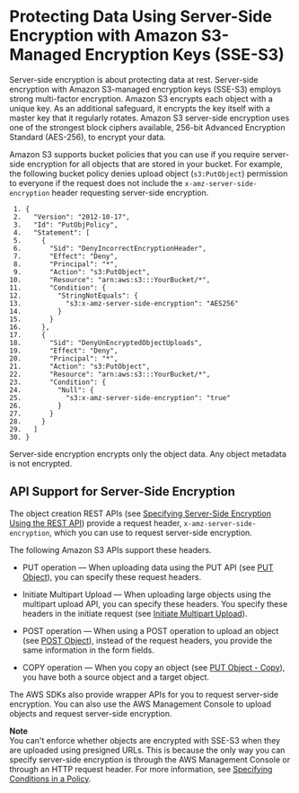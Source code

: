 # Protecting Data Using Server\-Side Encryption with Amazon S3\-Managed Encryption Keys \(SSE\-S3\)<a name="UsingServerSideEncryption"></a>

Server\-side encryption is about protecting data at rest\. Server\-side encryption with Amazon S3\-managed encryption keys \(SSE\-S3\) employs strong multi\-factor encryption\. Amazon S3 encrypts each object with a unique key\. As an additional safeguard, it encrypts the key itself with a master key that it regularly rotates\. Amazon S3 server\-side encryption uses one of the strongest block ciphers available, 256\-bit Advanced Encryption Standard \(AES\-256\), to encrypt your data\.

Amazon S3 supports bucket policies that you can use if you require server\-side encryption for all objects that are stored in your bucket\. For example, the following bucket policy denies upload object \(`s3:PutObject`\) permission to everyone if the request does not include the `x-amz-server-side-encryption` header requesting server\-side encryption\.

```
 1. {
 2.   "Version": "2012-10-17",
 3.   "Id": "PutObjPolicy",
 4.   "Statement": [
 5.     {
 6.       "Sid": "DenyIncorrectEncryptionHeader",
 7.       "Effect": "Deny",
 8.       "Principal": "*",
 9.       "Action": "s3:PutObject",
10.       "Resource": "arn:aws:s3:::YourBucket/*",
11.       "Condition": {
12.         "StringNotEquals": {
13.           "s3:x-amz-server-side-encryption": "AES256"
14.         }
15.       }
16.     },
17.     {
18.       "Sid": "DenyUnEncryptedObjectUploads",
19.       "Effect": "Deny",
20.       "Principal": "*",
21.       "Action": "s3:PutObject",
22.       "Resource": "arn:aws:s3:::YourBucket/*",
23.       "Condition": {
24.         "Null": {
25.           "s3:x-amz-server-side-encryption": "true"
26.         }
27.       }
28.     }
29.   ]
30. }
```

Server\-side encryption encrypts only the object data\. Any object metadata is not encrypted\. 

## API Support for Server\-Side Encryption<a name="APISupportforServer-SideEncryption"></a>

The object creation REST APIs \(see [Specifying Server\-Side Encryption Using the REST API](SSEUsingRESTAPI.md)\) provide a request header, `x-amz-server-side-encryption`, which you can use to request server\-side encryption\.

The following Amazon S3 APIs support these headers\.

+ PUT operation — When uploading data using the PUT API \(see [PUT Object](http://docs.aws.amazon.com/AmazonS3/latest/API/RESTObjectPUT.html)\), you can specify these request headers\. 

+ Initiate Multipart Upload — When uploading large objects using the multipart upload API, you can specify these headers\. You specify these headers in the initiate request \(see [Initiate Multipart Upload](http://docs.aws.amazon.com/AmazonS3/latest/API/mpUploadInitiate.html)\)\.

+ POST operation — When using a POST operation to upload an object \(see [POST Object](http://docs.aws.amazon.com/AmazonS3/latest/API/RESTObjectPOST.html)\), instead of the request headers, you provide the same information in the form fields\.

+ COPY operation — When you copy an object \(see [PUT Object \- Copy](http://docs.aws.amazon.com/AmazonS3/latest/API/RESTObjectCOPY.html)\), you have both a source object and a target object\.

The AWS SDKs also provide wrapper APIs for you to request server\-side encryption\. You can also use the AWS Management Console to upload objects and request server\-side encryption\.

**Note**  
You can't enforce whether objects are encrypted with SSE\-S3 when they are uploaded using presigned URLs\. This is because the only way you can specify server\-side encryption is through the AWS Management Console or through an HTTP request header\. For more information, see [Specifying Conditions in a Policy](amazon-s3-policy-keys.md)\.